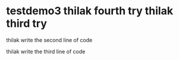 # testdemo3   thilak fourth try    thilak third try


thilak write the second line of code 


thilak write the third line of code 